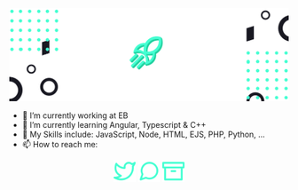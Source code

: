 <p align="center">
  <a href="https://JNSAPH.com"><img src="banner.png"></a>
</p>

- 🔭 I’m currently working at EB
- 🌱 I’m currently learning Angular, Typescript & C++
- 💪 My Skills include: JavaScript, Node, HTML, EJS, PHP, Python, ...
- 📫 How to reach me: 

<p align="center">
  <a href="https://twitter.com/JNSAPH"><img src="twitter.svg" width="40px"></a>
  <a href="discord://channels/@me/188014835181551617"><img src="message-circle.svg" width="40px"></a>
  <a href="https://aph.world"><img src="archive.svg" width="40px"></a>
</p>
